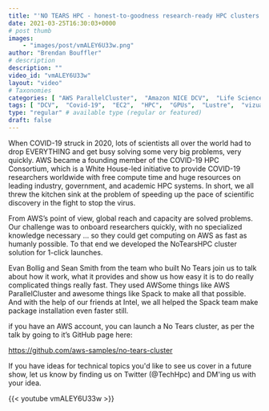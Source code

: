 ```yaml
---
title: "'NO TEARS HPC - honest-to-goodness research-ready HPC clusters in under 10 minutes."
date: 2021-03-25T16:30:03+0000
# post thumb
images:
    - "images/post/vmALEY6U33w.png"
author: "Brendan Bouffler"
# description
description: ""
video_id: "vmALEY6U33w"
layout: "video"
# Taxonomies
categories: [ "AWS ParallelCluster",  "Amazon NICE DCV",  "Life Sciences", ]
tags: [ "DCV",  "Covid-19",  "EC2",  "HPC",  "GPUs",  "Lustre",  "vizualization",  "CPUs",  "virtualization",  "ParallelCluster",  "Schedulers",  "High Performance Computing",  "Storage",  "techshorts", ]
type: "regular" # available type (regular or featured)
draft: false
---
```


When COVID-19 struck in 2020, lots of scientists all over the world had to drop EVERYTHING and get busy solving some very big problems, very quickly. AWS became a founding member of the COVID-19 HPC Consortium, which is a White House-led initiative to provide COVID-19 researchers worldwide with free compute time and huge resources on leading industry, government, and academic HPC systems. In short, we all threw the kitchen sink at the problem of speeding up the pace of scientific discovery in the fight to stop the virus.

From AWS’s point of view, global reach and capacity are solved problems. Our challenge was to onboard researchers quickly, with no specialized knowledge necessary ... so they could get computing on AWS as fast as humanly possible. To that end we developed the NoTearsHPC cluster solution for 1-click launches.

Evan Bollig and Sean Smith from the team who built No Tears join us to talk about how it work, what it provides and show us how easy it is to do really complicated things really fast. They used AWSome things like AWS ParallelCluster and awesome things like Spack to make all that possible. And with the help of our friends at Intel, we all helped the Spack team make package installation even faster still.

if you have an AWS account, you can launch a No Tears cluster, as per the talk by going to it’s GitHub page here:

https://github.com/aws-samples/no-tears-cluster

If you have ideas for technical topics you'd like to see us cover in a future show, let us know by finding us on Twitter (@TechHpc) and DM'ing us with your idea.

{{< youtube vmALEY6U33w >}}